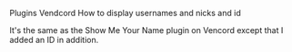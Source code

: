 Plugins Vendcord How to display usernames and nicks and id

It's the same as the Show Me Your Name plugin on Vencord except that I added an ID in addition.
